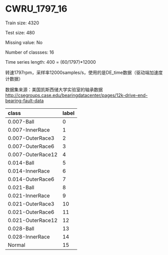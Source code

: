 # CWRU_1797_16

Train size: 4320

Test size: 480

Missing value: No

Number of classses: 16

Time series length: 400 = (60/1797)*12000

转速1797rpm，采样率12000samples/s，使用的是DE_time数据（驱动端加速度计数据）

数据集来源：美国凯斯西储大学实验室的轴承数据 http://csegroups.case.edu/bearingdatacenter/pages/12k-drive-end-bearing-fault-data

class             | label
:-----------------|------
0.007-Ball        | 0
0.007-InnerRace   | 1
0.007-OuterRace3  | 2
0.007-OuterRace6  | 3
0.007-OuterRace12 | 4
0.014-Ball        | 5
0.014-InnerRace   | 6
0.014-OuterRace6  | 7
0.021-Ball        | 8
0.021-InnerRace   | 9
0.021-OuterRace3  | 10
0.021-OuterRace6  | 11
0.021-OuterRace12 | 12
0.028-Ball        | 13
0.028-InnerRace   | 14
Normal            | 15